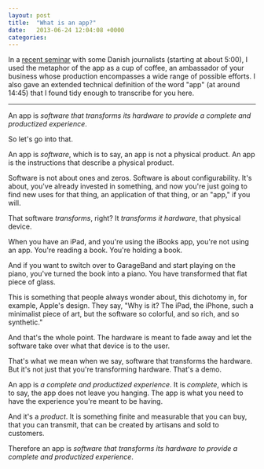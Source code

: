 ```yaml
---
layout: post
title:  "What is an app?"
date:   2013-06-24 12:04:08 +0000
categories: 
---
```



In a <a href="http://www.youtube.com/watch?v=pndTliy-scg">recent seminar</a> with some Danish journalists (starting at about 5:00), I used the metaphor of the app as a cup of coffee, an ambassador of your business whose production encompasses a wide range of possible efforts. I also gave an extended technical definition of the word "app" (at around 14:45) that I found tidy enough to transcribe for you here.



<hr />



An app is <em>software that transforms its hardware to provide a complete and productized experience</em>.



So let's go into that.



An app is <em>software</em>, which is to say, an app is not a physical product. An app is the instructions that describe a physical product.



Software is not about ones and zeros. Software is about configurability. It's about, you've already invested in something, and now you're just going to find new uses for that thing, an application of that thing, or an "app," if you will.



That software <em>transforms</em>, right? It <em>transforms it hardware</em>, that physical device.



When you have an iPad, and you're using the iBooks app, you're not using an app. You're reading a book. You're holding a book.



And if you want to switch over to GarageBand and start playing on the piano, you've turned the book into a piano. You have transformed that flat piece of glass.



This is something that people always wonder about, this dichotomy in, for example, Apple's design. They say, "Why is it? The iPad, the iPhone, such a minimalist piece of art, but the software so colorful, and so rich, and so synthetic." 



And that's the whole point. The hardware is meant to fade away and let the software take over what that device is to the user. 



That's what we mean when we say, software that transforms the hardware. But it's not just that you're transforming hardware. That's a demo. 



An app is <em>a complete and productized experience</em>. It is <em>complete</em>, which is to say, the app does not leave you hanging. The app is what you need to have the experience you're meant to be having.



And it's a <em>product</em>. It is something finite and measurable that you can buy, that you can transmit, that can be created by artisans and sold to customers. 



Therefore an app is <em>software that transforms its hardware to provide a complete and productized experience</em>. 


